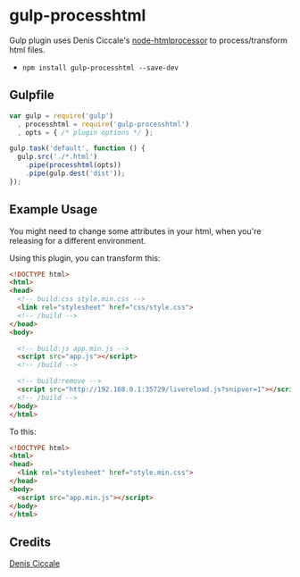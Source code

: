 # gulp-processhtml

Gulp plugin uses Denis Ciccale's [node-htmlprocessor](https://github.com/dciccale/node-htmlprocessor)
to process/transform html files.

* `npm install gulp-processhtml --save-dev`

## Gulpfile

```js
var gulp = require('gulp')
  , processhtml = require('gulp-processhtml')
  , opts = { /* plugin options */ };

gulp.task('default', function () {
  gulp.src('./*.html')
    .pipe(processhtml(opts))
    .pipe(gulp.dest('dist'));
});
```

## Example Usage

You might need to change some attributes in your html, when you're releasing
for a different environment.

Using this plugin, you can transform this:

```html
<!DOCTYPE html>
<html>
<head>
  <!-- build:css style.min.css -->
  <link rel="stylesheet" href="css/style.css">
  <!-- /build -->
</head>
<body>

  <!-- build:js app.min.js -->
  <script src="app.js"></script>
  <!-- /build -->

  <!-- build:remove -->
  <script src="http://192.168.0.1:35729/livereload.js?snipver=1"></script>
  <!-- /build -->
</body>
</html>
```

To this:

```html
<!DOCTYPE html>
<html>
<head>
  <link rel="stylesheet" href="style.min.css">
</head>
<body>
  <script src="app.min.js"></script>
</body>
</html>
```

## Credits

[Denis Ciccale](https://twitter.com/tdecs)